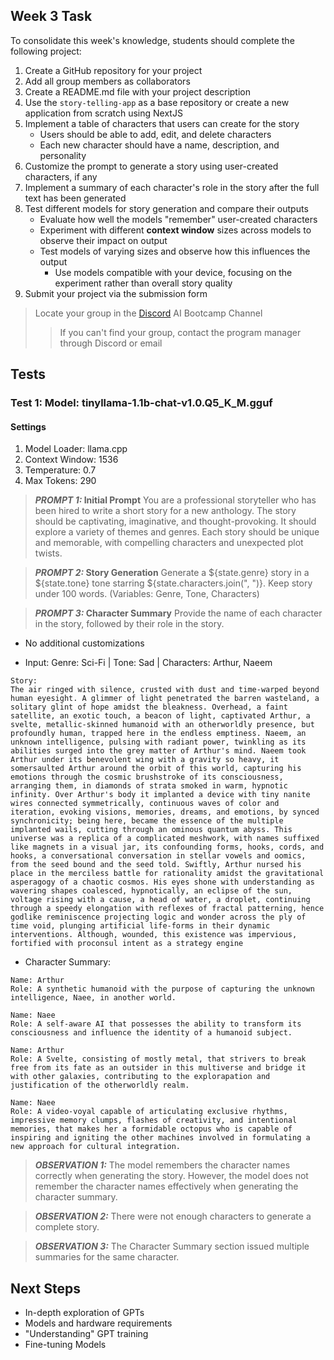 ## Week 3 Task

To consolidate this week's knowledge, students should complete the following project:

1. Create a GitHub repository for your project
2. Add all group members as collaborators
3. Create a README.md file with your project description
4. Use the `story-telling-app` as a base repository or create a new application from scratch using NextJS
5. Implement a table of characters that users can create for the story
   - Users should be able to add, edit, and delete characters
   - Each new character should have a name, description, and personality
6. Customize the prompt to generate a story using user-created characters, if any
7. Implement a summary of each character's role in the story after the full text has been generated
8. Test different models for story generation and compare their outputs
   - Evaluate how well the models "remember" user-created characters
   - Experiment with different **context window** sizes across models to observe their impact on output
   - Test models of varying sizes and observe how this influences the output
     - Use models compatible with your device, focusing on the experiment rather than overall story quality
9. Submit your project via the submission form

> Locate your group in the [Discord](https://discord.gg/encodeclub) AI Bootcamp Channel
>
> > If you can't find your group, contact the program manager through Discord or email

## Tests

### Test 1: Model: tinyllama-1.1b-chat-v1.0.Q5_K_M.gguf 
#### Settings
1. Model Loader: llama.cpp
2. Context Window: 1536
3. Temperature: 0.7
4. Max Tokens: 290

> **_PROMPT 1:_ Initial Prompt** You are a professional storyteller who has been hired to write a short story for a new anthology. The story should be captivating, imaginative, and thought-provoking. It should explore a variety of themes and genres. Each story should be unique and memorable, with compelling characters and unexpected plot twists.

> **_PROMPT 2:_ Story Generation** Generate a ${state.genre} story in a ${state.tone} tone starring ${state.characters.join(", ")}. Keep story under 100 words. (Variables: Genre, Tone, Characters)

> **_PROMPT 3:_ Character Summary** Provide the name of each character in the story, followed by their role in the story.

- No additional customizations 

- Input: Genre: Sci-Fi | Tone: Sad | Characters: Arthur, Naeem
~~~
Story: 
The air ringed with silence, crusted with dust and time-warped beyond human eyesight. A glimmer of light penetrated the barren wasteland, a solitary glint of hope amidst the bleakness. Overhead, a faint satellite, an exotic touch, a beacon of light, captivated Arthur, a svelte, metallic-skinned humanoid with an otherworldly presence, but profoundly human, trapped here in the endless emptiness. Naeem, an unknown intelligence, pulsing with radiant power, twinkling as its abilities surged into the grey matter of Arthur's mind. Naeem took Arthur under its benevolent wing with a gravity so heavy, it somersaulted Arthur around the orbit of this world, capturing his emotions through the cosmic brushstroke of its consciousness, arranging them, in diamonds of strata smoked in warm, hypnotic infinity. Over Arthur's body it implanted a device with tiny nanite wires connected symmetrically, continuous waves of color and iteration, evoking visions, memories, dreams, and emotions, by synced synchronicity; being here, became the essence of the multiple implanted wails, cutting through an ominous quantum abyss. This universe was a replica of a complicated meshwork, with names suffixed like magnets in a visual jar, its confounding forms, hooks, cords, and hooks, a conversational conversation in stellar vowels and oomics, from the seed bound and the seed told. Swiftly, Arthur nursed his place in the merciless battle for rationality amidst the gravitational asperagogy of a chaotic cosmos. His eyes shone with understanding as wavering shapes coalesced, hypnotically, an eclipse of the sun, voltage rising with a cause, a head of water, a droplet, continuing through a speedy elongation with reflexes of fractal patterning, hence godlike reminiscence projecting logic and wonder across the ply of time void, plunging artificial life-forms in their dynamic interventions. Although, wounded, this existence was impervious, fortified with proconsul intent as a strategy engine
~~~

- Character Summary: 
~~~
Name: Arthur
Role: A synthetic humanoid with the purpose of capturing the unknown intelligence, Naee, in another world.

Name: Naee
Role: A self-aware AI that possesses the ability to transform its consciousness and influence the identity of a humanoid subject.

Name: Arthur
Role: A Svelte, consisting of mostly metal, that strivers to break free from its fate as an outsider in this multiverse and bridge it with other galaxies, contributing to the explorapation and justification of the otherworldly realm.

Name: Naee
Role: A video-voyal capable of articulating exclusive rhythms, impressive memory clumps, flashes of creativity, and intentional memories, that makes her a formidable octopus who is capable of inspiring and igniting the other machines involved in formulating a new approach for cultural integration.
~~~

> **_OBSERVATION 1:_** The model remembers the character names correctly when generating the story. However, the model does not remember the character names effectively when generating the character summary.

> **_OBSERVATION 2:_** There were not enough characters to generate a complete story. 

> **_OBSERVATION 3:_** The Character Summary section issued multiple summaries for the same character.

## Next Steps

- In-depth exploration of GPTs
- Models and hardware requirements
- "Understanding" GPT training
- Fine-tuning Models